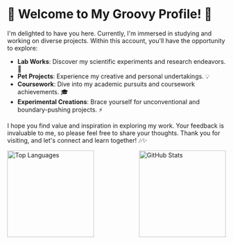 # 🌟 Welcome to My Groovy Profile! 🎸

I'm delighted to have you here. Currently, I'm immersed in studying and working on diverse projects. Within this account, you'll have the opportunity to explore:

- **Lab Works**: Discover my scientific experiments and research endeavors. 🔬
- **Pet Projects**: Experience my creative and personal undertakings. 💡
- **Coursework**: Dive into my academic pursuits and coursework achievements. 🎓
- **Experimental Creations**: Brace yourself for unconventional and boundary-pushing projects. ⚡️

I hope you find value and inspiration in exploring my work. Your feedback is invaluable to me, so please feel free to share your thoughts. Thank you for visiting, and let's connect and learn together! 🎶✨

<div style="display: flex; justify-content: space-between;">
  <img src="https://github-readme-stats.vercel.app/api/top-langs/?username=Uliana200407&layout=compact&title_color=FFA500&icon_color=008000&text_color=000000&bg_color=ffffff" alt="Top Languages" style="height: 200px;" />
  <img src="https://github-readme-stats.vercel.app/api?username=Uliana200407&show_icons=true&title_color=FFA500&icon_color=008000&text_color=000000&bg_color=ffffff" alt="GitHub Stats" style="height: 200px;" />
</div>

